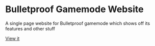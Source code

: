# Bulletproof Gamemode Website
A single page website for Bulletproof gamemode which shows off its features and other stuff

[View it](http://khalidahmedshalabi.github.io/BulletproofGamemodeWebsite/)

